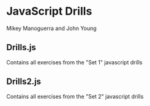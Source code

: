 # JavaScript Drills
Mikey Manoguerra and John Young 

## Drills.js
Contains all exercises from the "Set 1" javascript drills

## Drills2.js
Contains all exercises from the "Set 2" javascript drills